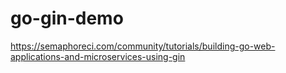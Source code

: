 # go-gin-demo
https://semaphoreci.com/community/tutorials/building-go-web-applications-and-microservices-using-gin
